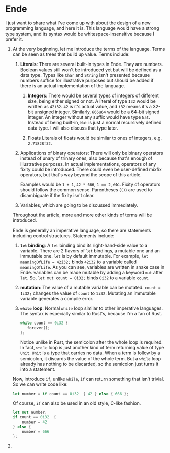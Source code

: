 # Ende

I just want to share what I've come up with about the design of a new programming language, and here it is.
This language would have a strong type system, and its syntax would be whitespace-insensitive because I prefer it.

1. At the very beginning, let me introduce the terms of the language.
   Terms can be seen as trees that build up value.
   Terms include:

   1. **Literals**:
      There are several built-in types in Ende.
      They are numbers.
      Boolean values still won't be introduced yet but will be defined as a data type.
      Types like `Char` and `String` isn't presented because numbers suffice for illustrative purposes but should be added if there is an actual implementation of the language.

      1. **Integers**:
         There would be several types of integers of different size, being either signed or not.
         A literal of type `I32` would be written as `42i32`.
         `42` is it's actual value, and `i32` means it's a 32-bit unsigned integer.
         Similarly, `666u64` would be a 64-bit signed integer.
         An integer without any suffix would have type `Nat`.
         Instead of being built-in, `Nat` is just a normal recursively defined data type.
         I will also discuss that type later.
      
      2. Floats
         Literals of floats would be similar to ones of integers, e.g. `2.71828f32`.

   2. Applications of binary operators:
      There will only be binary operators instead of unary of trinary ones, also because that's enough of illustrative purposes.
      In actual implementations, operators of any fixity could be introduced.
      There could even be user-defined mixfix operators, but that's way beyond the scope of this article.
      
      Examples would be `1 + 1`, `42 * 666`, `1 == 2`, etc.
      Fixity of operators should follow the common sense.
      Parentheses (`()`) are used to disambiguate if the fixity isn't clear.

   3. Variables, which are going to be discussed immediately.

   Throughout the article, more and more other kinds of terms will be introduced.
   
   Ende is generally an imperative language, so there are statements including control structures.
   Statements include:

   1. **`let` binding**:
      A `let` binding bind its right-hand-side value to a variable.
      There are 2 flavors of `let` bindings, a mutable one and an immutable one.
      `let` is by default immutable.
      For example, `let meaningOfLife = 42i32;` binds `42i32` to a variable called `meaningOfLife`.
      As you can see, variables are written in snake case in Ende.
      variables can be made mutable by adding a keyword `mut` after `let`.
      So, `let mut count = 0i32;` binds `0i32` to a variable `count`.

   2. **mutation**:
      The value of a mutable variable can be mutated.
      `count = 1i32;` changes the value of `count` to `1i32`.
      Mutating an immutable variable generates a compile error.

   3. **`while` loop**:
      Normal `while` loop similar to other imperative languages.
      The syntax is especially similar to Rust's, because I'm a fan of Rust.

      ```rust
      while count == 0i32 {
         forever();
      };
      ```
      
      Notice unlike in Rust, the semicolon after the whole loop is required.
      In fact, `while` loop is just another kind of term returning value of type `Unit`.
      `Unit` is a type that carries no data.
      When a term is follow by a semicolon, it discards the value of the whole term.
      But a `while` loop already has nothing to be discarded, so the semicolon just turns it into a statement.
   
   Now, introduce `if`,
   unlike `while`, `if` can return something that isn't trivial.
   So we can write code like:
   
   ```rust
   let number = if count == 0i32  { 42 } else { 666 };
   ```
   
   Of course, `if` can also be used in an old style, C-like fashion.
   
   ```rust
   let mut number;
   if count == 0i32  {
       number = 42
   } else {
       number = 666
   };
   ```

2.
